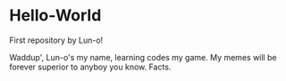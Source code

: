 # Hello-World

First repository by Lun-o!

Waddup', Lun-o's my name, learning codes my game. My memes will be forever superior to anyboy you know. Facts.
